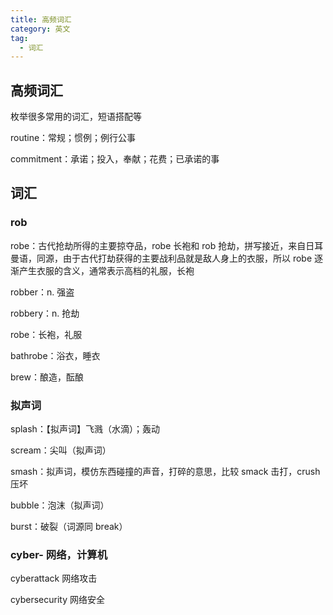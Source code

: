 ```yaml
---
title: 高频词汇
category: 英文
tag:
  - 词汇
---
```


## 高频词汇

枚举很多常用的词汇，短语搭配等

routine：常规；惯例；例行公事

commitment：承诺；投入，奉献；花费；已承诺的事

## 词汇

### rob

robe：古代抢劫所得的主要掠夺品，robe 长袍和 rob 抢劫，拼写接近，来自日耳曼语，同源，由于古代打劫获得的主要战利品就是敌人身上的衣服，所以 robe 逐渐产生衣服的含义，通常表示高档的礼服，长袍

robber：n. 强盗

robbery：n. 抢劫

robe：长袍，礼服

bathrobe：浴衣，睡衣

brew：酿造，酝酿

### 拟声词

splash：【拟声词】飞溅（水滴）；轰动

scream：尖叫（拟声词）

smash：拟声词，模仿东西碰撞的声音，打碎的意思，比较 smack 击打，crush 压坏

bubble：泡沫（拟声词）

burst：破裂（词源同 break）

### cyber- 网络，计算机

cyberattack 网络攻击

cybersecurity 网络安全
